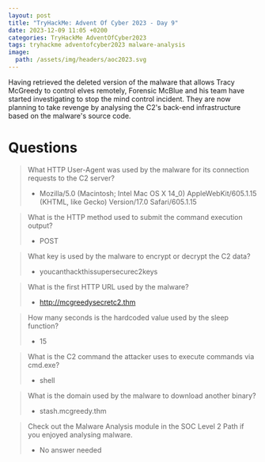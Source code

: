 ```yaml
---
layout: post
title: "TryHackMe: Advent Of Cyber 2023 - Day 9"
date: 2023-12-09 11:05 +0200
categories: TryHackMe AdventOfCyber2023
tags: tryhackme adventofcyber2023 malware-analysis
image:
  path: /assets/img/headers/aoc2023.svg
---
```


Having retrieved the deleted version of the malware that allows Tracy McGreedy to control elves remotely, Forensic McBlue and his team have started investigating to stop the mind control incident. They are now planning to take revenge by analysing the C2's back-end infrastructure based on the malware's source code.

# Questions

> What HTTP User-Agent was used by the malware for its connection requests to the C2 server?
>- Mozilla/5.0 (Macintosh; Intel Mac OS X 14_0) AppleWebKit/605.1.15 (KHTML, like Gecko) Version/17.0 Safari/605.1.15

> What is the HTTP method used to submit the command execution output?
>- POST

> What key is used by the malware to encrypt or decrypt the C2 data?
>- youcanthackthissupersecurec2keys

> What is the first HTTP URL used by the malware?
>- http://mcgreedysecretc2.thm

> How many seconds is the hardcoded value used by the sleep function?
>- 15

> What is the C2 command the attacker uses to execute commands via cmd.exe?
>- shell

> What is the domain used by the malware to download another binary?
>- stash.mcgreedy.thm

> Check out the Malware Analysis module in the SOC Level 2 Path if you enjoyed analysing malware.
>- No answer needed